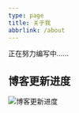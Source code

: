 ```yaml
---
type: page
title: 关于我
abbrlink: /about
---
```


正在努力编写中......

## 博客更新进度
![博客更新进度](https://repobeats.axiom.co/api/embed/146d9694c8dac4e5dba5f95c7ba793dac8b3b6f9.svg "Repobeats analytics image")
